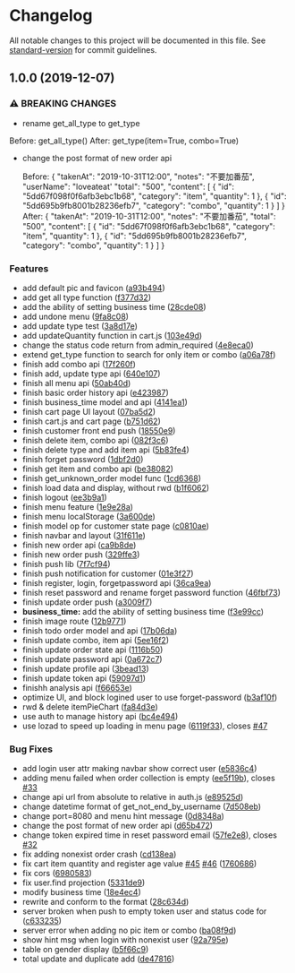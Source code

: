 # Changelog

All notable changes to this project will be documented in this file. See [standard-version](https://github.com/conventional-changelog/standard-version) for commit guidelines.

## 1.0.0 (2019-12-07)


### ⚠ BREAKING CHANGES

* rename get_all_type to get_type

Before:
    get_all_type()
After:
    get_type(item=True, combo=True)
* change the post format of new order api

	Before:
	{
		"takenAt": "2019-10-31T12:00",
		"notes": "不要加番茄",
		"userName": "loveateat'
		"total": "500",
		"content": [
			{
				"id": "5dd67f098f0f6afb3ebc1b68",
				"category": "item",
				"quantity": 1
			},
			{
				"id": "5dd695b9fb8001b28236efb7",
				"category": "combo",
				"quantity": 1
			}
		]
	}
	After:
	{
		"takenAt": "2019-10-31T12:00",
		"notes": "不要加番茄",
		"total": "500",
		"content": [
			{
				"id": "5dd67f098f0f6afb3ebc1b68",
				"category": "item",
				"quantity": 1
			},
			{
				"id": "5dd695b9fb8001b28236efb7",
				"category": "combo",
				"quantity": 1
			}
		]
	}

### Features

* add default pic and favicon ([a93b494](https://github.com/creek0810/loveat2/commit/a93b4945a3f78136bacbbbcbcfcddd3d5aa8f2c1))
* add get all type function ([f377d32](https://github.com/creek0810/loveat2/commit/f377d32af062d067025e65ebebaf0b4afba80233))
* add the ability of setting business time ([28cde08](https://github.com/creek0810/loveat2/commit/28cde085db2811b94593c197aa9d8c6956e12d28))
* add undone menu ([9fa8c08](https://github.com/creek0810/loveat2/commit/9fa8c0894eae6cc22d5213c2b35111e1f52159ce))
* add update type test ([3a8d17e](https://github.com/creek0810/loveat2/commit/3a8d17eae7e6ba99f175efcbb6f53e3c883a8668))
* add updateQuantity function in cart.js ([103e49d](https://github.com/creek0810/loveat2/commit/103e49de4a227dba51014524437bbc9d0286c45b))
* change the status code return from admin_required ([4e8eca0](https://github.com/creek0810/loveat2/commit/4e8eca079cfa08bc500f10054903db2b9e0f8455))
* extend get_type function to search for only item or combo ([a06a78f](https://github.com/creek0810/loveat2/commit/a06a78f68266b01b4ec55294b65f68c907537404))
* finish add combo api ([17f260f](https://github.com/creek0810/loveat2/commit/17f260f645e4267a37632f7ba14a2eb2d2d0bbac))
* finish add, update type api ([640e107](https://github.com/creek0810/loveat2/commit/640e10792b1852cb4319d6d98aa5f090707349d6))
* finish all menu api ([50ab40d](https://github.com/creek0810/loveat2/commit/50ab40de731ef262335df74bb447bc77fd95b844))
* finish basic order history api ([e423987](https://github.com/creek0810/loveat2/commit/e423987373a077094d994b0965099edb431e38c7))
* finish business_time model and api ([4141ea1](https://github.com/creek0810/loveat2/commit/4141ea1101ee26d9a31361ae22041cdfcfcd714f))
* finish cart page UI layout ([07ba5d2](https://github.com/creek0810/loveat2/commit/07ba5d208aa3fa3d18dbdbb2f29092397d0ae04c))
* finish cart.js and cart page ([b751d62](https://github.com/creek0810/loveat2/commit/b751d6209ab084b7cd1d0aa96955f21f0bbcc339))
* finish customer front end push ([18550e9](https://github.com/creek0810/loveat2/commit/18550e9fa3189cd5fda724085bac8022745acce6))
* finish delete item, combo api ([082f3c6](https://github.com/creek0810/loveat2/commit/082f3c6e42e1ce63196d3b9ffbccc3b03aaafdfa))
* finish delete type and add item api ([5b83fe4](https://github.com/creek0810/loveat2/commit/5b83fe411ce0479a018fb33c27d44be3475d13d5))
* finish forget password ([1dbf2d0](https://github.com/creek0810/loveat2/commit/1dbf2d02eb386e480f3296d833b5760740cefe08))
* finish get item and combo api ([be38082](https://github.com/creek0810/loveat2/commit/be3808223acc355c896a034d5a7e2a29eae1b52e))
* finish get_unknown_order model func ([1cd6368](https://github.com/creek0810/loveat2/commit/1cd6368f297e832d0e9758a4cb122aec3c0f6bce))
* finish load data and display, without rwd ([b1f6062](https://github.com/creek0810/loveat2/commit/b1f6062967c15de1d88de3c8718c2a6130e9face))
* finish logout ([ee3b9a1](https://github.com/creek0810/loveat2/commit/ee3b9a171b8ed821dbf472f3482923d0317aa312))
* finish menu feature ([1e9e28a](https://github.com/creek0810/loveat2/commit/1e9e28ac33699f1adb3a2c2335e8109a6c2b6c11))
* finish menu localStorage ([3a600de](https://github.com/creek0810/loveat2/commit/3a600de2bec1bb0f88a2ded9d35757e721dc231e))
* finish model op for customer state page ([c0810ae](https://github.com/creek0810/loveat2/commit/c0810ae9856770a086646c2ad4a44e1fe5036140))
* finish navbar and layout ([31f611e](https://github.com/creek0810/loveat2/commit/31f611e9de54b650fe6faec955243d79da686fd8))
* finish new order api ([ca9b8de](https://github.com/creek0810/loveat2/commit/ca9b8de1fe116cad6e48b5413b502827d8cceb40))
* finish new order push ([329ffe3](https://github.com/creek0810/loveat2/commit/329ffe34457d0c16f06a370647757e02c1cfb25d))
* finish push lib ([7f7cf94](https://github.com/creek0810/loveat2/commit/7f7cf94053cb1321f2b06ac22c6e178d00a6aee7))
* finish push notification for customer ([01e3f27](https://github.com/creek0810/loveat2/commit/01e3f2795c4cbba2ac49736429c932cafe4e3559))
* finish register, login, forgetpassword api ([36ca9ea](https://github.com/creek0810/loveat2/commit/36ca9ea94e6e72ced933af58977a715428ddd220))
* finish reset password and rename forget password function ([46fbf73](https://github.com/creek0810/loveat2/commit/46fbf734f9feafaf7c791a36061e37b609447e96))
* finish update order push ([a3009f7](https://github.com/creek0810/loveat2/commit/a3009f78d5c27a79f8312b5681f2598a818721de))
* **business_time:** add the ability of setting business time ([f3e99cc](https://github.com/creek0810/loveat2/commit/f3e99ccfdd1d179d313bf019b801b81cec8bc012))
* finish image route ([12b9771](https://github.com/creek0810/loveat2/commit/12b977102ba95e96c145bf3383062cb7d53b4095))
* finish todo order model and api ([17b06da](https://github.com/creek0810/loveat2/commit/17b06da692388080263d03bc1cd20fb2379faa0e))
* finish update combo, item api ([5ee16f2](https://github.com/creek0810/loveat2/commit/5ee16f2cfaf85f8f7709e4153569838146351f22))
* finish update order state api ([1116b50](https://github.com/creek0810/loveat2/commit/1116b5017e8a508aebc331eb836e51f0332e4534))
* finish update password api ([0a672c7](https://github.com/creek0810/loveat2/commit/0a672c7cc553fc11c8195d536fc1273f3ffa47cf))
* finish update profile api ([3bead13](https://github.com/creek0810/loveat2/commit/3bead1399f4dbf3eed2c6cb17d164753e5e55baf))
* finish update token api ([59097d1](https://github.com/creek0810/loveat2/commit/59097d18c343e6e422d343736fc3cfed07858ac9))
* finishh analysis api ([f66653e](https://github.com/creek0810/loveat2/commit/f66653e69dfd316546bce2cdc62ee89291f09d91))
* optimize UI, and block logined user to use forget-password ([b3af10f](https://github.com/creek0810/loveat2/commit/b3af10f2f881ac79bfdf8e4d675f471a9f2ec85b))
* rwd & delete itemPieChart ([fa84d3e](https://github.com/creek0810/loveat2/commit/fa84d3ea3aea76d72eca0de4fbbb7aa32aa13c34))
* use auth to manage history api ([bc4e494](https://github.com/creek0810/loveat2/commit/bc4e49481ee3d3d2d244e95066b27acabf104075))
* use lozad to speed up loading in menu page ([6119f33](https://github.com/creek0810/loveat2/commit/6119f33e8dde0b172879e116cea306c7c93f4362)), closes [#47](https://github.com/creek0810/loveat2/issues/47)


### Bug Fixes

* add login user attr making navbar show correct user ([e5836c4](https://github.com/creek0810/loveat2/commit/e5836c439f8da9053f7d4e599f8e0d6471ba6ae2))
* adding menu failed when order collection is empty ([ee5f19b](https://github.com/creek0810/loveat2/commit/ee5f19b180532b13af4ea626b9d6df6e0bfae711)), closes [#33](https://github.com/creek0810/loveat2/issues/33)
* change api url from absolute to relative in auth.js ([e89525d](https://github.com/creek0810/loveat2/commit/e89525d9a6417013e80f641a619bcf9b7ccbe9e3))
* change datetime format of get_not_end_by_username ([7d508eb](https://github.com/creek0810/loveat2/commit/7d508eb55438913594ce1dd8da89b4505a5b5843))
* change port=8080 and menu hint message ([0d8348a](https://github.com/creek0810/loveat2/commit/0d8348ade42581f83d1299217f1cf4f271b8874c))
* change the post format of new order api ([d65b472](https://github.com/creek0810/loveat2/commit/d65b47265cbea6375f97ce8f6776bdb5a7b1d97f))
* change token expired time in reset password email ([57fe2e8](https://github.com/creek0810/loveat2/commit/57fe2e862d5105e7236036b4084eecf68ec02492)), closes [#32](https://github.com/creek0810/loveat2/issues/32)
* fix adding nonexist order crash ([cd138ea](https://github.com/creek0810/loveat2/commit/cd138ea0193c389f903753e2efe7d52bc3a946c3))
* fix cart item quantity and register age value [#45](https://github.com/creek0810/loveat2/issues/45) [#46](https://github.com/creek0810/loveat2/issues/46) ([1760686](https://github.com/creek0810/loveat2/commit/176068625d528a9448b59f5a4613af28ad9f59e4))
* fix cors ([6980583](https://github.com/creek0810/loveat2/commit/69805835883eb9dd2c47a5714af48431755fa48b))
* fix user.find projection ([5331de9](https://github.com/creek0810/loveat2/commit/5331de9208205a0d8983e8be952f12b3876c7301))
* modify business time ([18e4ec4](https://github.com/creek0810/loveat2/commit/18e4ec4faf12b321a9484271550cba909065eb44))
* rewrite and conform to the format ([28c634d](https://github.com/creek0810/loveat2/commit/28c634d67eec15780f864e97dd0032e49c4deb63))
* server broken when push to empty token user and status code for ([c633235](https://github.com/creek0810/loveat2/commit/c633235c51b46762b1be428122e87a2ea76c1226))
* server error when adding no pic item or combo ([ba08f9d](https://github.com/creek0810/loveat2/commit/ba08f9d7fcb718645bbed2dbe8d89c245fbe0ace))
* show hint msg when login with nonexist user ([92a795e](https://github.com/creek0810/loveat2/commit/92a795e549cd6de772aa4cd23d4245785ccb5d85))
* table on gender display ([b5f66c9](https://github.com/creek0810/loveat2/commit/b5f66c9d99034ed8afb1d6804b1f055ae83dbce3))
* total update and duplicate add ([de47816](https://github.com/creek0810/loveat2/commit/de47816a1c8ec3fc1d543ffec7c94643afaec946))
